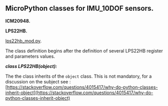 ## MicroPython classes for IMU_10DOF sensors.

**ICM20948.**


**LPS22HB.**

[lps22hb_mod.py](lps22hb_mod.py).

The class definition begins after the definition of several LPS22HB register and parameters values.

***class LPS22HB(object):***

The the class inherits of the `object` class. This is not mandatory, for a discussion on the subject see : [https://stackoverflow.com/questions/4015417/why-do-python-classes-inherit-object](https://stackoverflow.com/questions/4015417/why-do-python-classes-inherit-object)

